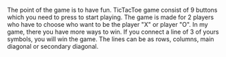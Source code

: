 The point of the game is to have fun. TicTacToe game consist of 9 buttons which you need to press to start playing. The game is made for 2 players who have to choose who want to be the player "X" or player "O". In my game, there you have more ways to win. If you connect a line of 3 of yours symbols, you will win the game. The lines can be as rows, columns, main diagonal or secondary diagonal.
